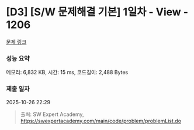 # [D3] [S/W 문제해결 기본] 1일차 - View - 1206 

[문제 링크](https://swexpertacademy.com/main/code/problem/problemDetail.do?contestProbId=AV134DPqAA8CFAYh) 

### 성능 요약

메모리: 6,832 KB, 시간: 15 ms, 코드길이: 2,488 Bytes

### 제출 일자

2025-10-26 22:29



> 출처: SW Expert Academy, https://swexpertacademy.com/main/code/problem/problemList.do